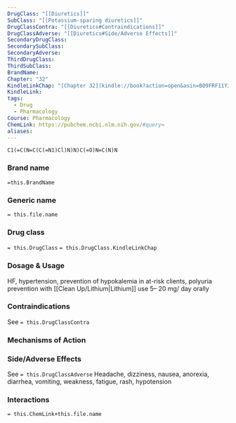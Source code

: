 ```yaml
---
DrugClass: "[[Diuretics]]"
SubClass: "[[Potassium-sparing diuretics]]"
DrugClassContra: "[[Diuretics#Contraindications]]"
DrugClassAdverse: "[[Diuretics#Side/Adverse Effects]]"
SecondaryDrugClass: 
SecondarySubClass: 
SecondaryAdverse: 
ThirdDrugClass: 
ThirdSubClass: 
BrandName: 
Chapter: "32"
KindleLinkChap: "[Chapter 32](kindle://book?action=open&asin=B09FRF11YJ&location=17407)"
KindleLink: 
tags:
  - Drug
  - Pharmacology
Course: Pharmacology
ChemLink: https://pubchem.ncbi.nlm.nih.gov/#query=
aliases:
---
```

```smiles
C1(=C(N=C(C(=N1)Cl)N)N)C(=O)N=C(N)N
```

### Brand name
`=this.BrandName`

### Generic name
`= this.file.name`

### Drug class 
`= this.DrugClass`
	`= this.DrugClass.KindleLinkChap`

### Dosage & Usage
HF, hypertension, prevention of hypokalemia in at-risk clients, polyuria prevention with [[Clean Up/Lithium|Lithium]] use
5– 20 mg/ day orally

### Contraindications
See `= this.DrugClassContra`

### Mechanisms of Action

### Side/Adverse Effects
See `= this.DrugClassAdverse`
Headache, dizziness, nausea, anorexia, diarrhea, vomiting, weakness, fatigue, rash, hypotension
### Interactions

`= this.ChemLink+this.file.name`

